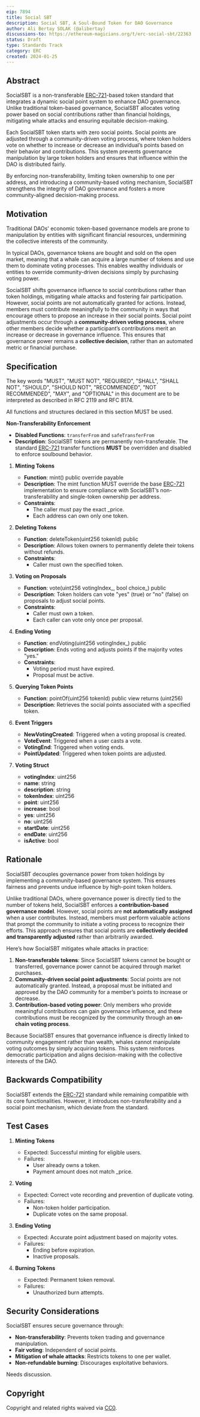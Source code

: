 ```yaml
---
eip: 7894
title: Social SBT
description: Social SBT, A Soul-Bound Token for DAO Governance
author: Ali Bertay SOLAK (@alibertay)
discussions-to: https://ethereum-magicians.org/t/erc-social-sbt/22363
status: Draft
type: Standards Track
category: ERC
created: 2024-01-25
---
```


## Abstract
SocialSBT is a non-transferable [ERC-721](./eip-721)-based token standard that integrates a dynamic social point system to enhance DAO governance. Unlike traditional token-based governance, SocialSBT allocates voting power based on social contributions rather than financial holdings, mitigating whale attacks and ensuring equitable decision-making.

Each SocialSBT token starts with zero social points. Social points are adjusted through a community-driven voting process, where token holders vote on whether to increase or decrease an individual’s points based on their behavior and contributions. This system prevents governance manipulation by large token holders and ensures that influence within the DAO is distributed fairly.

By enforcing non-transferability, limiting token ownership to one per address, and introducing a community-based voting mechanism, SocialSBT strengthens the integrity of DAO governance and fosters a more community-aligned decision-making process.

## Motivation

Traditional DAOs' economic token-based governance models are prone to manipulation by entities with significant financial resources, undermining the collective interests of the community. 

In typical DAOs, governance tokens are bought and sold on the open market, meaning that a whale can acquire a large number of tokens and use them to dominate voting processes. This enables wealthy individuals or entities to override community-driven decisions simply by purchasing voting power. 

SocialSBT shifts governance influence to social contributions rather than token holdings, mitigating whale attacks and fostering fair participation. However, social points are not automatically granted for actions. Instead, members must contribute meaningfully to the community in ways that encourage others to propose an increase in their social points. Social point adjustments occur through a **community-driven voting process**, where other members decide whether a participant’s contributions merit an increase or decrease in governance influence. This ensures that governance power remains a **collective decision**, rather than an automated metric or financial purchase.

## Specification

The key words "MUST", "MUST NOT", "REQUIRED", "SHALL", "SHALL NOT", "SHOULD", "SHOULD NOT", "RECOMMENDED", "NOT RECOMMENDED", "MAY", and "OPTIONAL" in this document are to be interpreted as described in RFC 2119 and RFC 8174.

All functions and structures declared in this section MUST be used.

**Non-Transferability Enforcement**
   - **Disabled Functions**: `transferFrom` and `safeTransferFrom`
   - **Description**: SocialSBT tokens are permanently non-transferable. The standard [ERC-721](./eip-721) transfer functions **MUST** be overridden and disabled to enforce soulbound behavior.

1. **Minting Tokens**
   - **Function**: mint() public override payable
   - **Description**: The mint function MUST override the base [ERC-721](./eip-721) implementation to ensure compliance with SocialSBT’s non-transferability and single-token ownership per address.
   - **Constraints**:
     - The caller must pay the exact _price.
     - Each address can own only one token.

2. **Deleting Tokens**
   - **Function**: deleteToken(uint256 tokenId) public
   - **Description**: Allows token owners to permanently delete their tokens without refunds.
   - **Constraints**:
     - Caller must own the specified token.

3. **Voting on Proposals**
   - **Function**: vote(uint256 votingIndex_, bool choice_) public
   - **Description**: Token holders can vote "yes" (true) or "no" (false) on proposals to adjust social points.
   - **Constraints**:
     - Caller must own a token.
     - Each caller can vote only once per proposal.

4. **Ending Voting**
   - **Function**: endVoting(uint256 votingIndex_) public
   - **Description**: Ends voting and adjusts points if the majority votes "yes."
   - **Constraints**:
     - Voting period must have expired.
     - Proposal must be active.

5. **Querying Token Points**
   - **Function**: pointOf(uint256 tokenId) public view returns (uint256)
   - **Description**: Retrieves the social points associated with a specified token.

6. **Event Triggers**
   - **NewVotingCreated**: Triggered when a voting proposal is created.
   - **VoteEvent**: Triggered when a user casts a vote.
   - **VotingEnd**: Triggered when voting ends.
   - **PointUpdated**: Triggered when token points are adjusted.

7. **Voting Struct**
   - **votingIndex**: uint256
   - **name**: string
   - **description**: string
   - **tokenIndex**: uint256
   - **point**: uint256
   - **increase**: bool
   - **yes**: uint256
   - **no**: uint256
   - **startDate**: uint256
   - **endDate**: uint256
   - **isActive**: bool

## Rationale

SocialSBT decouples governance power from token holdings by implementing a community-based governance system. This ensures fairness and prevents undue influence by high-point token holders. 

Unlike traditional DAOs, where governance power is directly tied to the number of tokens held, SocialSBT enforces a **contribution-based governance model**. However, social points are **not automatically assigned** when a user contributes. Instead, members must perform valuable actions that prompt the community to initiate a voting process to recognize their efforts. This approach ensures that social points are **collectively decided and transparently adjusted** rather than arbitrarily awarded.  

Here’s how SocialSBT mitigates whale attacks in practice:

1. **Non-transferable tokens**: Since SocialSBT tokens cannot be bought or transferred, governance power cannot be acquired through market purchases.
2. **Community-driven social point adjustments**: Social points are not automatically granted. Instead, a proposal must be initiated and approved by the DAO community for a member’s points to increase or decrease.
3. **Contribution-based voting power**: Only members who provide meaningful contributions can gain governance influence, and these contributions must be recognized by the community through an **on-chain voting process**.

Because SocialSBT ensures that governance influence is directly linked to community engagement rather than wealth, whales cannot manipulate voting outcomes by simply acquiring tokens. This system reinforces democratic participation and aligns decision-making with the collective interests of the DAO.

## Backwards Compatibility

SocialSBT extends the [ERC-721](./eip-721) standard while remaining compatible with its core functionalities. However, it introduces non-transferability and a social point mechanism, which deviate from the standard.

## Test Cases

1. **Minting Tokens**
   - Expected: Successful minting for eligible users.
   - Failures:
     - User already owns a token.
     - Payment amount does not match _price.

2. **Voting**
   - Expected: Correct vote recording and prevention of duplicate voting.
   - Failures:
     - Non-token holder participation.
     - Duplicate votes on the same proposal.

3. **Ending Voting**
   - Expected: Accurate point adjustment based on majority votes.
   - Failures:
     - Ending before expiration.
     - Inactive proposals.

4. **Burning Tokens**
   - Expected: Permanent token removal.
   - Failures:
     - Unauthorized burn attempts.

## Security Considerations

SocialSBT ensures secure governance through:
- **Non-transferability**: Prevents token trading and governance manipulation.
- **Fair voting**: Independent of social points.
- **Mitigation of whale attacks**: Restricts tokens to one per wallet.
- **Non-refundable burning**: Discourages exploitative behaviors.

Needs discussion.

## Copyright

Copyright and related rights waived via [CC0](../LICENSE.md).
